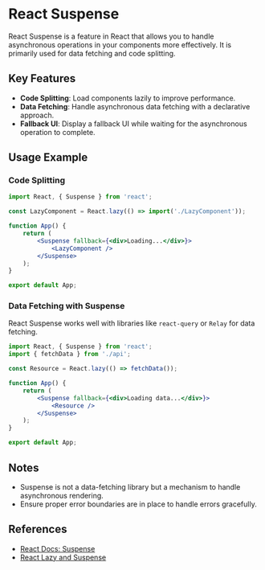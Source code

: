 # React Suspense

React Suspense is a feature in React that allows you to handle asynchronous operations in your components more effectively. It is primarily used for data fetching and code splitting.

## Key Features
- **Code Splitting**: Load components lazily to improve performance.
- **Data Fetching**: Handle asynchronous data fetching with a declarative approach.
- **Fallback UI**: Display a fallback UI while waiting for the asynchronous operation to complete.

## Usage Example

### Code Splitting
```jsx
import React, { Suspense } from 'react';

const LazyComponent = React.lazy(() => import('./LazyComponent'));

function App() {
    return (
        <Suspense fallback={<div>Loading...</div>}>
            <LazyComponent />
        </Suspense>
    );
}

export default App;
```

### Data Fetching with Suspense
React Suspense works well with libraries like `react-query` or `Relay` for data fetching.

```jsx
import React, { Suspense } from 'react';
import { fetchData } from './api';

const Resource = React.lazy(() => fetchData());

function App() {
    return (
        <Suspense fallback={<div>Loading data...</div>}>
            <Resource />
        </Suspense>
    );
}

export default App;
```

## Notes
- Suspense is not a data-fetching library but a mechanism to handle asynchronous rendering.
- Ensure proper error boundaries are in place to handle errors gracefully.

## References
- [React Docs: Suspense](https://reactjs.org/docs/concurrent-mode-suspense.html)
- [React Lazy and Suspense](https://reactjs.org/docs/code-splitting.html#reactlazy)
